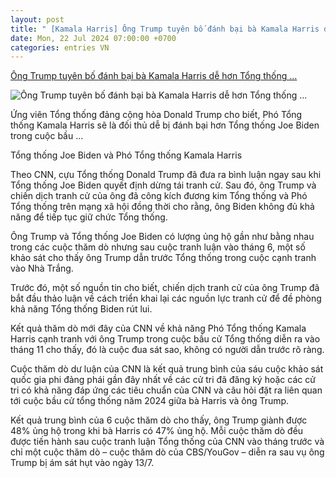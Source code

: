 ```yaml
---
layout: post
title: " [Kamala Harris] Ông Trump tuyên bố đánh bại bà Kamala Harris dễ hơn Tổng thống ..."
date: Mon, 22 Jul 2024 07:00:00 +0700
categories: entries VN
---
```

[Ông Trump tuyên bố đánh bại bà Kamala Harris dễ hơn Tổng thống ...](https://vietnamnet.vn/ong-trump-tuyen-bo-danh-bai-ba-kamala-harris-de-hon-tong-thong-joe-biden-2304307.html)

![Ông Trump tuyên bố đánh bại bà Kamala Harris dễ hơn Tổng thống ...](https://static-images.vnncdn.net/vps_images_publish/000001/000003/2024/7/22/ong-trump-tuyen-bo-danh-bai-ba-kamala-harris-de-hon-tong-thong-joe-biden-86.jpg?width=0&s=R3eM_yQKmaP5pCXqQqPxjg)

Ứng viên Tổng thống đảng cộng hòa Donald Trump cho biết, Phó Tổng thống Kamala Harris sẽ là đối thủ dễ bị đánh bại hơn Tổng thống Joe Biden trong cuộc bầu ...

Tổng thống Joe Biden và Phó Tổng thống Kamala Harris

Theo CNN, cựu Tổng thống Donald Trump đã đưa ra bình luận ngay sau khi Tổng thống Joe Biden quyết định dừng tái tranh cử. Sau đó, ông Trump và chiến dịch tranh cử của ông đã công kích đương kim Tổng thống và Phó Tổng thống trên mạng xã hội đồng thời cho rằng, ông Biden không đủ khả năng để tiếp tục giữ chức Tổng thống.

Ông Trump và Tổng thống Joe Biden có lượng ủng hộ gần như bằng nhau trong các cuộc thăm dò nhưng sau cuộc tranh luận vào tháng 6, một số khảo sát cho thấy ông Trump dẫn trước Tổng thống trong cuộc cạnh tranh vào Nhà Trắng.

Trước đó, một số nguồn tin cho biết, chiến dịch tranh cử của ông Trump đã bắt đầu thảo luận về cách triển khai lại các nguồn lực tranh cử để đề phòng khả năng Tổng thống Biden rút lui.

Kết quả thăm dò mới đây của CNN về khả năng Phó Tổng thống Kamala Harris cạnh tranh với ông Trump trong cuộc bầu cử Tổng thống diễn ra vào tháng 11 cho thấy, đó là cuộc đua sát sao, không có người dẫn trước rõ ràng.

Cuộc thăm dò dư luận ​​​​của CNN là kết quả trung bình của sáu cuộc khảo sát quốc gia phi đảng phái gần đây nhất về các cử tri đã đăng ký hoặc các cử tri có khả năng đáp ứng các tiêu chuẩn của CNN và câu hỏi đặt ra liên quan tới cuộc bầu cử tổng thống năm 2024 giữa bà Harris và ông Trump.

Kết quả trung bình của 6 cuộc thăm dò cho thấy, ông Trump giành được 48% ủng hộ trong khi bà Harris có 47% ủng hộ. Mỗi cuộc thăm dò đều được tiến hành sau cuộc tranh luận Tổng thống của CNN vào tháng trước và chỉ một cuộc thăm dò – cuộc thăm dò của CBS/YouGov – diễn ra sau vụ ông Trump bị ám sát hụt vào ngày 13/7.

